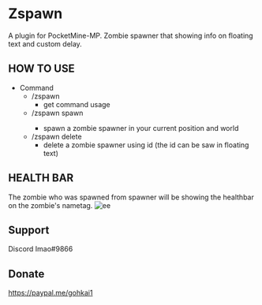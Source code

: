 # Zspawn
A plugin for PocketMine-MP.
Zombie spawner that showing info on floating text and custom delay.

## HOW TO USE
- Command
  - /zspawn
    - get command usage
  - /zspawn spawn <delay>
    - spawn a zombie spawner in your current position and world
  - /zspawn delete 
    - delete a zombie spawner using id (the id can be saw in floating text)

## HEALTH BAR
The zombie who was spawned from spawner will be showing the healthbar on the zombie's nametag.
![ee](https://user-images.githubusercontent.com/85933240/129470293-88a189f4-efd3-4be3-8a1f-a46bb9005591.PNG)
  
## Support
Discord Imao#9866

## Donate
https://paypal.me/gohkai1

